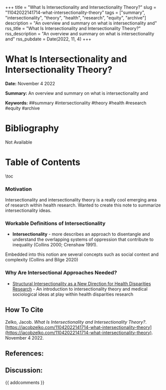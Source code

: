 +++
title = "What Is Intersectionality and Intersectionality Theory?"
slug = "11042022141714-what-intersectionality-theory"
tags = ["summary", "intersectionality", "theory", "health", "research", "equity", "archive"]
description = "An overview and summary on what is intersectionality and"
rss_title = "What Is Intersectionality and Intersectionality Theory?"
rss_description = "An overview and summary on what is intersectionality and"
rss_pubdate = Date(2022, 11, 4)
+++



What Is Intersectionality and Intersectionality Theory?
=========

**Date:** November 4 2022

**Summary:** An overview and summary on what is intersectionality and

**Keywords:** ##summary #intersectionality #theory #health #research #equity  #archive

Bibliography
==========

Not Available

Table of Contents
=========

\toc

### Motivation

Intersectionality and intersectionality theory is a really cool emerging area of research within health research. Wanted to create this note to summarize intersectionality ideas.

### Workable Definitions of Intersectionality

  * **Intersectionality** - more describes an approach to disentangle and understand the overlapping systems of oppression that contribute to inequality (Collins 2000; Crenshaw 1991).

Embedded into this notion are several concepts such as social context and complexity (Collins and Bilge 2020)

### Why Are Intersectional Approaches Needed?

  * [Structural Intersectionality as a New Direction for Health Disparities Research](https://jacobzelko.com/11042022134535-structural-intersectionality) - An introduction to intersectionality theory and medical sociological ideas at play within health disparities research
## How To Cite

 Zelko, Jacob. _What Is Intersectionality and Intersectionality Theory?_. [https://jacobzelko.com/11042022141714-what-intersectionality-theory](https://jacobzelko.com/11042022141714-what-intersectionality-theory). November 4 2022.
## References:
## Discussion: 

{{ addcomments }}
